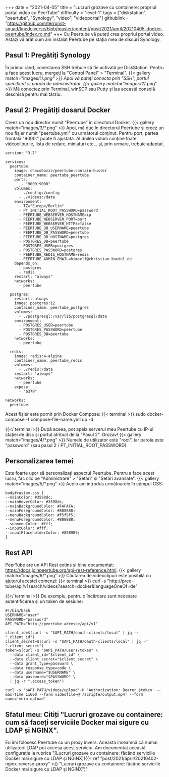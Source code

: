 +++
date = "2021-04-05"
title = "Lucruri grozave cu containere: propriul portal video cu PeerTube"
difficulty = "level-1"
tags = ["diskstation", "peertube", "Synology", "video", "videoportal"]
githublink = "https://github.com/terrorist-squad/knedelverse/blob/master/content/post/2021/april/20210405-docker-peertube/index.ro.md"
+++
Cu Peertube vă puteți crea propriul portal video. Astăzi vă arăt cum am instalat Peertube pe stația mea de discuri Synology.
## Pasul 1: Pregătiți Synology
În primul rând, conectarea SSH trebuie să fie activată pe DiskStation. Pentru a face acest lucru, mergeți la "Control Panel" > "Terminal".
{{< gallery match="images/1/*.png" >}}
Apoi vă puteți conecta prin "SSH", portul specificat și parola de administrator.
{{< gallery match="images/2/*.png" >}}
Mă conectez prin Terminal, winSCP sau Putty și las această consolă deschisă pentru mai târziu.
## Pasul 2: Pregătiți dosarul Docker
Creez un nou director numit "Peertube" în directorul Docker.
{{< gallery match="images/3/*.png" >}}
Apoi, mă duc în directorul Peertube și creez un nou fișier numit "peertube.yml" cu următorul conținut. Pentru port, partea frontală "9000:" poate fi ajustată. Al doilea volum conține toate videoclipurile, lista de redare, miniaturi etc... și, prin urmare, trebuie adaptat.
```
version: "3.7"

services:
  peertube:
    image: chocobozzz/peertube:contain-buster
    container_name: peertube_peertube
    ports:
       - "9000:9000"
    volumes:
      - ./config:/config
      - ./videos:/data
    environment:
      - TZ="Europe/Berlin"
      - PT_INITIAL_ROOT_PASSWORD=password
      - PEERTUBE_WEBSERVER_HOSTNAME=ip
      - PEERTUBE_WEBSERVER_PORT=port
      - PEERTUBE_WEBSERVER_HTTPS=false
      - PEERTUBE_DB_USERNAME=peertube
      - PEERTUBE_DB_PASSWORD=peertube
      - PEERTUBE_DB_HOSTNAME=postgres
      - POSTGRES_DB=peertube
      - POSTGRES_USER=postgres
      - POSTGRES_PASSWORD=postgres
      - PEERTUBE_REDIS_HOSTNAME=redis
      - PEERTUBE_ADMIN_EMAIL=himself@christian-knedel.de
    depends_on:
      - postgres
      - redis
    restart: "always"
    networks:
      - peertube

  postgres:
    restart: always
    image: postgres:12
    container_name: peertube_postgres
    volumes:
      - ./postgresql:/var/lib/postgresql/data
    environment:
      - POSTGRES_USER=peertube
      - POSTGRES_PASSWORD=peertube
      - POSTGRES_DB=peertube
    networks:
      - peertube

  redis:
    image: redis:4-alpine
    container_name: peertube_redis
    volumes:
      - ./redis:/data
    restart: "always"
    networks:
      - peertube
    expose:
      - "6379"

networks:
  peertube:

```
Acest fișier este pornit prin Docker Compose:
{{< terminal >}}
sudo docker-compose -f compose-file-name.yml up -d

{{</ terminal >}}
După aceea, pot apela serverul meu Peertube cu IP-ul stației de disc și portul atribuit de la "Pasul 2". Grozav!
{{< gallery match="images/4/*.png" >}}
Numele de utilizator este "root", iar parola este "password" (sau pasul 2 / PT_INITIAL_ROOT_PASSWORD).
## Personalizarea temei
Este foarte ușor să personalizați aspectul Peertube. Pentru a face acest lucru, fac clic pe "Administrare" > "Setări" și "Setări avansate".
{{< gallery match="images/5/*.png" >}}
Acolo am introdus următoarele în câmpul CSS:
```
body#custom-css {
--mainColor: #3598dc;
--mainHoverColor: #3598dc;
--mainBackgroundColor: #FAFAFA;
--mainForegroundColor: #888888;
--menuBackgroundColor: #f5f5f5;
--menuForegroundColor: #888888;
--submenuColor: #fff;
--inputColor: #fff;
--inputPlaceholderColor: #898989;
}

```

## Rest API
PeerTube are un API Rest extins și bine documentat: https://docs.joinpeertube.org/api-rest-reference.html.
{{< gallery match="images/6/*.png" >}}
Căutarea de videoclipuri este posibilă cu ajutorul acestei comenzi:
{{< terminal >}}
curl -s "http://pree-tube/api/v1search/videos?search=docker&languageOneOf=de"

{{</ terminal >}}
De exemplu, pentru o încărcare sunt necesare autentificarea și un token de sesiune:
```
#!/bin/bash
USERNAME="user"
PASSWORD="password"
API_PATH="http://peertube-adresse/api/v1"

client_id=$(curl -s "$API_PATH/oauth-clients/local" | jq -r ".client_id")
client_secret=$(curl -s "$API_PATH/oauth-clients/local" | jq -r ".client_secret")
token=$(curl -s "$API_PATH/users/token" \
  --data client_id="$client_id" \
  --data client_secret="$client_secret" \
  --data grant_type=password \
  --data response_type=code \
  --data username="$USERNAME" \
  --data password="$PASSWORD" \
  | jq -r ".access_token")

curl -s '$API_PATH/videos/upload'-H 'Authorization: Bearer $token' --max-time 11600 --form videofile=@'/scripte/output.mp4' --form name='mein upload' 

```

## Sfatul meu: Citiți "Lucruri grozave cu containere: cum să faceți serviciile Docker mai sigure cu LDAP și NGINX".
Eu îmi folosesc Peertube cu un proxy invers. Aceasta înseamnă că numai utilizatorii LDAP pot accesa acest serviciu. Am documentat această configurație la rubrica "[Lucruri grozave cu containere: făcând serviciile Docker mai sigure cu LDAP și NGINX]({{< ref "post/2021/april/20210402-nginx-reverse-proxy" >}} "Lucruri grozave cu containere: făcând serviciile Docker mai sigure cu LDAP și NGINX")".
